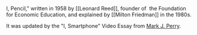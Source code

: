 I, Pencil,” written in 1958 by [[Leonard Reed]], founder of  the Foundation for Economic Education, 
and explained by [[Milton Friedman]] in the 1980s.

It was updated by the "I, Smartphone" Video Essay from [Mark J. Perry](https://www.aei.org/profile/mark-j-perry/). 
